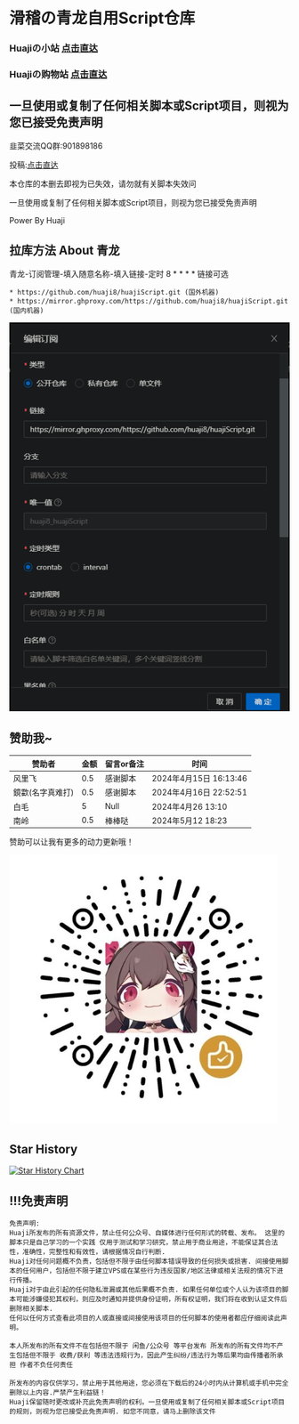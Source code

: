 
# 滑稽の青龙自用Script仓库   
### Huajiの小站 [点击直达](https://huaji.asia)
### Huajiの购物站 [点击直达](https://shop.huaji.asia)

## 一旦使用或复制了任何相关脚本或Script项目，则视为您已接受免责声明




   韭菜交流QQ群:901898186
    
  投稿:[点击直达](https://tool.huaji.asia/submit)
  
  本仓库的本删去即视为已失效，请勿就有关脚本失效问
  
  一旦使用或复制了任何相关脚本或Script项目，则视为您已接受免责声明
  
  Power By Huaji 

## 拉库方法 About 青龙
青龙-订阅管理-填入随意名称-填入链接-定时 8 * * * *
链接可选

    * https://github.com/huaji8/huajiScript.git (国外机器)
    * https://mirror.ghproxy.com/https://github.com/huaji8/huajiScript.git (国内机器)

![alt](/img/qinglong.png)

## 赞助我~
| 赞助者 | 金额 | 留言or备注 | 时间 |
| ---- | ---- | ---- | ---- |
| 风里飞 | 0.5 | 感谢脚本 | 2024年4月15日 16:13:46 |
| 鏡㱋(名字真难打)| 0.5 | 感谢脚本 | 2024年4月16日 22:52:51 |
|白毛|5|Null|2024年4月26 13:10|
|南岭|0.5|棒棒哒|2024年5月12 18:23|



  赞助可以让我有更多的动力更新哦！

![alt](/img/wx.jpg)

## Star History

[![Star History Chart](https://api.star-history.com/svg?repos=huaji8/huajiScript&type=Date)](https://star-history.com/#huaji8/huajiScript&Date)

## !!!免责声明
    免责声明:
    Huaji所发布的所有资源文件，禁止任何公众号、自媒体进行任何形式的转载、发布。 这里的脚本只是自己学习的一个实践 仅用于测试和学习研究，禁止用于商业用途，不能保证其合法性，准确性，完整性和有效性，请根据情况自行判断.
    Huaji对任何问题概不负责，包括但不限于由任何脚本错误导致的任何损失或损害. 间接使用脚本的任何用户，包括但不限于建立VPS或在某些行为违反国家/地区法律或相关法规的情况下进行传播。
    Huaji对于由此引起的任何隐私泄漏或其他后果概不负责. 如果任何单位或个人认为该项目的脚本可能涉嫌侵犯其权利，则应及时通知并提供身份证明，所有权证明，我们将在收到认证文件后删除相关脚本. 
    任何以任何方式查看此项目的人或直接或间接使用该项目的任何脚本的使用者都应仔细阅读此声明。
    
    本人所发布的所有文件不在包括但不限于 闲鱼/公众号 等平台发布 所发布的所有文件均不产生包括但不限于 收费/获利 等违法违规行为，因此产生纠纷/违法行为等后果均由传播者所承担 作者不负任何责任
    
    所发布的内容仅供学习，禁止用于其他用途，您必须在下载后的24小时内从计算机或手机中完全删除以上内容.严禁产生利益链！
    Huaji保留随时更改或补充此免责声明的权利。一旦使用或复制了任何相关脚本或Script项目的规则，则视为您已接受此免责声明. 如您不同意，请马上删除该文件
  


